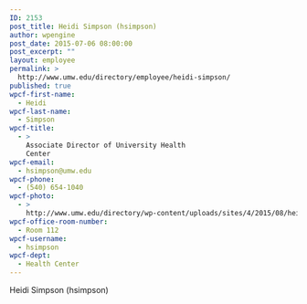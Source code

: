 ```yaml
---
ID: 2153
post_title: Heidi Simpson (hsimpson)
author: wpengine
post_date: 2015-07-06 08:00:00
post_excerpt: ""
layout: employee
permalink: >
  http://www.umw.edu/directory/employee/heidi-simpson/
published: true
wpcf-first-name:
  - Heidi
wpcf-last-name:
  - Simpson
wpcf-title:
  - >
    Associate Director of University Health
    Center
wpcf-email:
  - hsimpson@umw.edu
wpcf-phone:
  - (540) 654-1040
wpcf-photo:
  - >
    http://www.umw.edu/directory/wp-content/uploads/sites/4/2015/08/heidi_simpson.jpg
wpcf-office-room-number:
  - Room 112
wpcf-username:
  - hsimpson
wpcf-dept:
  - Health Center
---
```

Heidi Simpson (hsimpson)